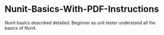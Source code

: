 # Nunit-Basics-With-PDF-Instructions
Nunit basics described detailed. Beginner as unit tester understand all the basics of Nunit.

